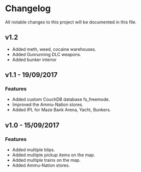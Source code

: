 # Changelog    
All notable changes to this project will be documented in this file.

## v1.2 
- Added meth, weed, cocaine warehouses.
- Added Gunrunning DLC weapons.
- Added bunker interior

## v1.1 - 19/09/2017

### Features
- Added custom CouchDB database fs_freemode.
- Improved the Ammu-Nation stores.
- Added IPL for Maze Bank Arena, Yacht, Bunkers.

## v1.0 - 15/09/2017

### Features
- Added multiple blips.
- Added multiple pickup items on the map.
- Added multiple trains on the map.
- Added Ammu-Nation stores.
